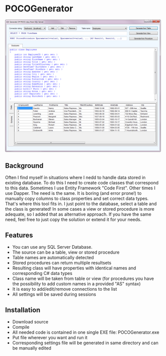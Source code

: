# POCOGenerator
![](Demo.png)

## Background
Often I find myself in situations where I nedd to handle data stored in existing database. To do this I need to create code classes that correspond to this data. Sometimes I use Entity Framework "Code First". Other times I use Dapper. The need is the same. It is boring (and error prone!) to manually copy columns to class properties and set correct data types. That's where this tool fits in. I just point to the database, select a table and the class is generated! In some cases a view or stored procedure is more adequate, so I added that as alternative approach. If you have the same need, feel free to just copy the solution or extend it for your needs.

## Features
- You can use any SQL Server Database.
- The source can be a table, view or stored procedure
- Table names are automatically detected
- Stored procedures can return multiple resultsets
- Resulting class will have properties with identical names and corresponding C# data types
- Class name will be taken from table or view (for procedures you have the possibility to add custom names in a provided "AS" syntax)
- It is easy to add/edit/remove connections to the list
- All settings will be saved during sessions

## Installation
- Download source
- Compile
- All needed code is contained in one single EXE file: POCOGenerator.exe
- Put file wherever you want and run it
- Corresponding settings file will be generated in same directory and can be manually edited



